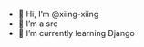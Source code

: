 - 👋 Hi, I’m @xiing-xiing
- 👀 I’m a sre
- 🌱 I’m currently learning Django

<!---
xiing-xiing/xiing-xiing is a ✨ special ✨ repository because its `README.md` (this file) appears on your GitHub profile.
You can click the Preview link to take a look at your changes.
--->
